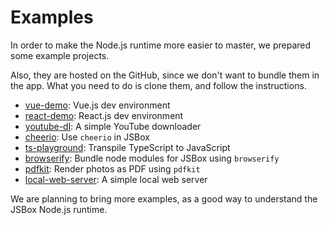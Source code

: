 # Examples

In order to make the Node.js runtime more easier to master, we prepared some example projects.

Also, they are hosted on the GitHub, since we don't want to bundle them in the app. What you need to do is clone them, and follow the instructions.

- [vue-demo](https://github.com/cyanzhong/jsbox-vue-demo): Vue.js dev environment
- [react-demo](https://github.com/cyanzhong/jsbox-react-demo): React.js dev environment
- [youtube-dl](https://github.com/cyanzhong/jsbox-youtube-dl): A simple YouTube downloader
- [cheerio](https://github.com/cyanzhong/jsbox-cheerio): Use `cheerio` in JSBox
- [ts-playground](https://github.com/cyanzhong/jsbox-ts-playground): Transpile TypeScript to JavaScript
- [browserify](https://github.com/cyanzhong/jsbox-browserify): Bundle node modules for JSBox using `browserify`
- [pdfkit](https://github.com/cyanzhong/jsbox-pdfkit): Render photos as PDF using `pdfkit`
- [local-web-server](https://github.com/cyanzhong/jsbox-local-web-server): A simple local web server

We are planning to bring more examples, as a good way to understand the JSBox Node.js runtime.